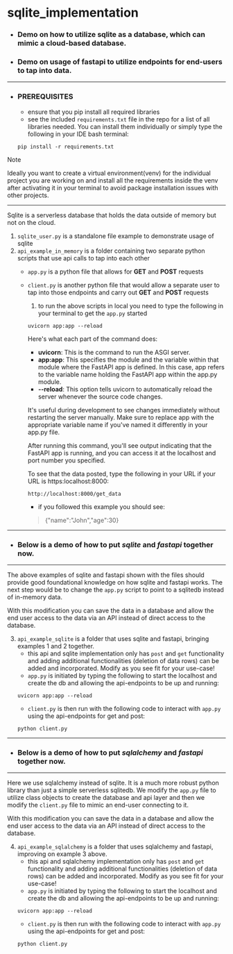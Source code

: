 # sqlite_implementation

- ### Demo on how to utilize sqlite as a database, which can mimic a cloud-based database.

- ### Demo on usage of fastapi to utilize endpoints for end-users to tap into data.
---
- ### PREREQUISITES
     - ensure that you pip install all required libraries
     - see the included `requirements.txt` file in the repo for a list of all libraries needed. You can install them individually or simply type the following in your IDE bash terminal:
     ```
     pip install -r requirements.txt
     ```
> [!NOTE]
> Ideally you want to create a virtual environment(venv) for the individual project you are working on and install all the requirements inside the venv after activating it in your terminal to avoid package installation issues with other projects.
---
Sqlite is a serverless database that holds the data outside of memory but not on the cloud.
1. `sqlite_user.py` is a standalone file example to demonstrate usage of sqlite
2. `api_example_in_memory` is a folder containing two separate python scripts that use api calls to tap into each other
     - `app.py` is a python file that allows for **GET** and **POST** requests
     - `client.py` is another python file that would allow a separate user to tap into those endpoints and carry out **GET** and **POST** requests

          1. to run the above scripts in local you need to type the following in your terminal to get the `app.py` started

          ```
          uvicorn app:app --reload
          ```

          Here's what each part of the command does:

          - **uvicorn**: This is the command to run the ASGI server.
          - **app:app**: This specifies the module and the variable within that module where the FastAPI app is defined. In this case, app refers to the variable name holding the FastAPI app within the app.py module.
          - **--reload**: This option tells uvicorn to automatically reload the server whenever the source code changes. 

          It's useful during development to see changes immediately without restarting the server manually.
          Make sure to replace app with the appropriate variable name if you've named it differently in your app.py file.

          After running this command, you'll see output indicating that the FastAPI app is running, and you can access it at the localhost and port number you specified.

          To see that the data posted, type the following in your URL if your URL is https:localhost:8000:
          ```
          http://localhost:8000/get_data
          ```
          - if you followed this example you should see:
          > {"name":"John","age":30}

---
- ### Below is a demo of how to put *sqlite* and *fastapi* together now.
---

The above examples of sqlite and fastapi shown with the files should provide good foundational knowledge on how sqlite and fastapi works. The next step would be to change the `app.py` script to point to a sqlitedb instead of in-memory data.

With this modification you can save the data in a database and allow the end user access to the data via an API instead of direct access to the database.

3. `api_example_sqlite` is a folder that uses sqlite and fastapi, bringing examples 1 and 2 together. 
     - this api and sqlite implementation only has `post` and `get` functionality and adding additional functionalities (deletion of data rows) can be added and incorporated. Modify as you see fit for your use-case!
     - `app.py` is initiated by typing the following to start the localhost and create the db and allowing the api-endpoints to be up and running:
     ```
     uvicorn app:app --reload
     ```
     - `client.py` is then run with the following code to interact with `app.py` using the api-endpoints for get and post:
     ```
     python client.py
     ```

---
- ### Below is a demo of how to put *sqlalchemy* and *fastapi* together now.
---

Here we use sqlalchemy instead of sqlite. It is a much more robust python library than just a simple serverless sqlitedb. We modify the `app.py` file to utilize class objects to create the database and api layer and then we modify the `client.py` file to mimic an end-user connecting to it. 

With this modification you can save the data in a database and allow the end user access to the data via an API instead of direct access to the database.

4. `api_example_sqlalchemy` is a folder that uses sqlalchemy and fastapi, improving on example 3 above. 
     - this api and sqlalchemy implementation only has `post` and `get` functionality and adding additional functionalities (deletion of data rows) can be added and incorporated. Modify as you see fit for your use-case!
     - `app.py` is initiated by typing the following to start the localhost and create the db and allowing the api-endpoints to be up and running:
     ```
     uvicorn app:app --reload
     ```
     - `client.py` is then run with the following code to interact with `app.py` using the api-endpoints for get and post:
     ```
     python client.py
     ```

